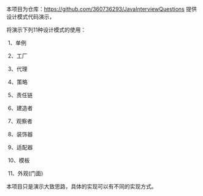 本项目为仓库：https://github.com/360736293/JavaInterviewQuestions 提供设计模式代码演示，

将演示下列11种设计模式的使用：

​	1、单例

​	2、工厂

​	3、代理

​	4、策略

​	5、责任链

​	6、建造者

​	7、观察者

​	8、装饰器

​	9、适配器

​	10、模板

​	11、外观(门面)

本项目只是演示大致思路，具体的实现可以有不同的实现方式。